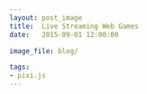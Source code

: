 ```yaml
---
layout: post_image
title:  Live Streaming Web Games
date:   2015-09-01 12:00:00

image_file: blog/

tags:
- pixi.js
---
```

